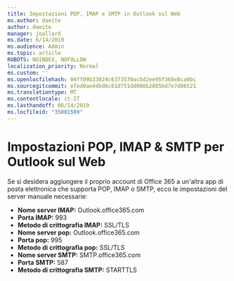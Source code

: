 ```yaml
---
title: Impostazioni POP, IMAP e SMTP in Outlook sul Web
ms.author: daeite
author: daeite
manager: joallard
ms.date: 6/14/2019
ms.audience: Admin
ms.topic: article
ROBOTS: NOINDEX, NOFOLLOW
localization_priority: Normal
ms.custom: ''
ms.openlocfilehash: 04ff09b33024c6373570acbd2ee95f368e8ca0bc
ms.sourcegitcommit: efed0ae44bd6c61d751dd008b2885bd7e7d86521
ms.translationtype: MT
ms.contentlocale: it-IT
ms.lasthandoff: 06/14/2019
ms.locfileid: "35001509"
---
```

# <a name="pop-imap--smtp-settings-for-outlook-on-the-web"></a>Impostazioni POP, IMAP & SMTP per Outlook sul Web

Se si desidera aggiungere il proprio account di Office 365 a un'altra app di posta elettronica che supporta POP, IMAP o SMTP, ecco le impostazioni del server manuale necessarie:
  
- **Nome server IMAP:** Outlook.office365.com
- **Porta IMAP:** 993
- **Metodo di crittografia IMAP:** SSL/TLS
- **Nome server pop:** Outlook.office365.com  
- **Porta pop:** 995  
- **Metodo di crittografia pop:** SSL/TLS  
- **Nome server SMTP:** SMTP.office365.com
- **Porta SMTP:** 587
- **Metodo di crittografia SMTP:** STARTTLS